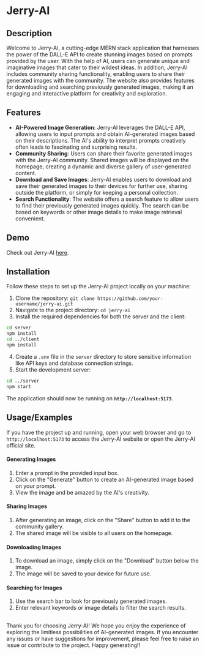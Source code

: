 
# Jerry-AI

## Description
Welcome to Jerry-AI, a cutting-edge MERN stack application that harnesses the power of the DALL-E API to create stunning images based on prompts provided by the user. With the help of AI, users can generate unique and imaginative images that cater to their wildest ideas. In addition, Jerry-AI includes community sharing functionality, enabling users to share their generated images with the community. The website also provides features for downloading and searching previously generated images, making it an engaging and interactive platform for creativity and exploration.

## Features

- **AI-Powered Image Generation**: Jerry-AI leverages the DALL-E API, allowing users to input prompts and obtain AI-generated images based on their descriptions. The AI's ability to interpret prompts creatively often leads to fascinating and surprising results.
- **Community Sharing**: Users can share their favorite generated images with the Jerry-AI community. Shared images will be displayed on the homepage, creating a dynamic and diverse gallery of user-generated content.
- **Download and Save Images**: Jerry-AI enables users to download and save their generated images to their devices for further use, sharing outside the platform, or simply for keeping a personal collection.
- **Search Functionality**: The website offers a search feature to allow users to find their previously generated images quickly. The search can be based on keywords or other image details to make image retrieval convenient.


## Demo

Check out Jerry-AI [here](https://jerry-ai.vercel.app/).


## Installation

Follow these steps to set up the Jerry-AI project locally on your machine:

1. Clone the repository: `git clone https://github.com/your-username/jerry-ai.git`
2. Navigate to the project directory: `cd jerry-ai`
3. Install the required dependencies for both the server and the client:

```bash
cd server
npm install
cd ../client
npm install
```
4. Create a `.env` file in the `server` directory to store sensitive information like API keys and database connection strings.
5. Start the development server:

```bash
cd ../server
npm start
```
The application should now be running on **`http://localhost:5173`**.

    
## Usage/Examples

If you have the project up and running, open your web browser and go to `http://localhost:5173` to access the Jerry-AI website or open the Jerry-AI official site.

#### Generating Images
1. Enter a prompt in the provided input box.
2. Click on the "Generate" button to create an AI-generated image based on your prompt.
3. View the image and be amazed by the AI's creativity.

#### Sharing Images
1. After generating an image, click on the "Share" button to add it to the community gallery.
2. The shared image will be visible to all users on the homepage.

#### Downloading Images
1. To download an image, simply click on the "Download" button below the image.
2. The image will be saved to your device for future use.

#### Searching for Images
1. Use the search bar to look for previously generated images.
2. Enter relevant keywords or image details to filter the search results.


## 

Thank you for choosing Jerry-AI! We hope you enjoy the experience of exploring the limitless possibilities of AI-generated images. If you encounter any issues or have suggestions for improvement, please feel free to raise an issue or contribute to the project. Happy generating!!


